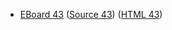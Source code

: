 * [EBoard 43](../eboards/eboard.43.html)
  ([Source 43](../eboards/eboard.43.md))
  ([HTML 43](../eboards/eboard.43.html))
